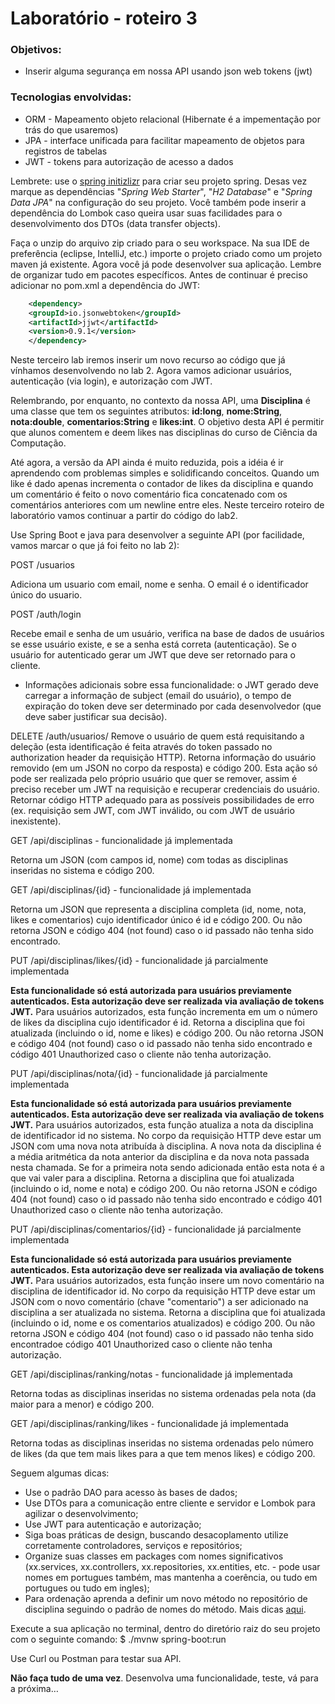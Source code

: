 # Laboratório - roteiro 3


### Objetivos:
* Inserir alguma segurança em nossa API usando json web tokens (jwt)

### Tecnologias envolvidas:
* ORM - Mapeamento objeto relacional (Hibernate é a impementação por trás do que usaremos)
* JPA - interface unificada para facilitar mapeamento de objetos para registros de tabelas
* JWT - tokens para autorização de acesso a dados

Lembrete: use o [spring initizlizr](https://start.spring.io) para criar seu projeto spring. Desas vez marque as dependências "_Spring Web Starter_", "_H2 Database_" e "_Spring Data JPA_" na configuração do seu projeto. Você também pode inserir a dependência do Lombok caso queira usar suas facilidades para o desenvolvimento dos DTOs (data transfer objects).

Faça o unzip do arquivo zip criado para o seu workspace. Na sua IDE de preferência (eclipse, IntelliJ, etc.) importe o projeto criado como um projeto maven já existente. Agora você já pode desenvolver sua aplicação. Lembre de organizar tudo em pacotes específicos. Antes de continuar é preciso adicionar no pom.xml a dependência do JWT:

```xml
    <dependency>
	<groupId>io.jsonwebtoken</groupId>
	<artifactId>jjwt</artifactId>
	<version>0.9.1</version>
    </dependency>
```

Neste terceiro lab iremos inserir um novo recurso ao código que já vínhamos desenvolvendo no lab 2. Agora vamos adicionar usuários, autenticação (via login), e autorização com JWT. 

Relembrando, por enquanto, no contexto da nossa API, uma **Disciplina** é uma classe que tem os seguintes atributos: **id:long**, **nome:String**, **nota:double**, **comentarios:String** e **likes:int**. O objetivo desta API é permitir que alunos comentem e deem likes nas disciplinas do curso de Ciência da Computação. 

Até agora, a versão da API ainda é muito reduzida, pois a idéia é ir aprendendo com problemas simples e solidificando conceitos. Quando um like é dado apenas incrementa o contador de likes da disciplina e quando um comentário é feito o novo comentário fica concatenado com os comentários anteriores com um newline entre eles. Neste terceiro roteiro de laboratório vamos continuar a partir do código do lab2. 

Use Spring Boot e java para desenvolver a seguinte API (por facilidade, vamos marcar o que já foi feito no lab 2):

POST /usuarios 

Adiciona um usuario com email, nome e senha. O email é o identificador único do usuario. 

POST /auth/login 

Recebe email e senha de um usuário, verifica na base de dados de usuários se esse usuário existe, e se a senha está correta (autenticação). Se o usuário for autenticado gerar um JWT que deve ser retornado para o cliente. 

* Informações adicionais sobre essa funcionalidade: o JWT gerado deve carregar a informação de subject (email do usuário), o tempo de expiração do token deve ser determinado por cada desenvolvedor (que deve saber justificar sua decisão). 


DELETE /auth/usuarios/ 
Remove o usuário de quem está requisitando a deleção (esta identificação é feita através do token passado no authorization header da requisição HTTP). Retorna informação do usuário removido (em um JSON no corpo da resposta) e código 200. Esta ação só pode ser realizada pelo próprio usuário que quer se remover, assim é preciso receber um JWT na requisição e recuperar credenciais do usuário. Retornar código HTTP adequado para as possíveis possibilidades de erro (ex. requisição sem JWT, com JWT inválido, ou com JWT de usuário inexistente).

GET /api/disciplinas - funcionalidade já implementada

Retorna um JSON (com campos id, nome) com todas as disciplinas inseridas no sistema e código 200. 

GET /api/disciplinas/{id} - funcionalidade já implementada

Retorna um JSON que representa a disciplina completa (id, nome, nota, likes e comentarios) cujo identificador único é id e código 200. Ou não retorna JSON e código 404 (not found) caso o id passado não tenha sido encontrado. 

PUT /api/disciplinas/likes/{id} - funcionalidade já parcialmente implementada

**Esta funcionalidade só está autorizada para usuários previamente autenticados. Esta autorização deve ser realizada via avaliação de tokens JWT.** Para usuários autorizados, esta função incrementa em um o número de likes da disciplina cujo identificador é id. 
Retorna a disciplina que foi atualizada (incluindo o id, nome e likes) e código 200. Ou não retorna JSON e código 404 (not found) caso o id passado não tenha sido encontrado e código 401 Unauthorized caso o cliente não tenha autorização.

PUT /api/disciplinas/nota/{id} - funcionalidade já parcialmente implementada

**Esta funcionalidade só está autorizada para usuários previamente autenticados. Esta autorização deve ser realizada via avaliação de tokens JWT.** Para usuários autorizados, esta função atualiza a nota da disciplina de identificador id no sistema. No corpo da requisição HTTP deve estar um JSON com uma nova nota atribuída à disciplina. A nova nota da disciplina é a média aritmética da nota anterior da disciplina e da nova nota passada nesta chamada. Se for a primeira nota sendo adicionada então esta nota é a que vai valer para a disciplina. 
Retorna a disciplina que foi atualizada (incluindo o id, nome e nota) e código 200. Ou não retorna JSON e código 404 (not found) caso o id passado não tenha sido encontrado e código 401 Unauthorized caso o cliente não tenha autorização. 

PUT /api/disciplinas/comentarios/{id} - funcionalidade já parcialmente implementada

**Esta funcionalidade só está autorizada para usuários previamente autenticados. Esta autorização deve ser realizada via avaliação de tokens JWT.** Para usuários autorizados, esta função insere um novo comentário na disciplina de identificador id. No corpo da requisição HTTP deve estar um JSON com o novo comentário (chave "comentario") a ser adicionado na disciplina a ser atualizada no sistema. 
Retorna a disciplina que foi atualizada (incluindo o id, nome e os comentarios atualizados) e código 200. Ou não retorna JSON e código 404 (not found) caso o id passado não tenha sido encontradoe código 401 Unauthorized caso o cliente não tenha autorização.

GET /api/disciplinas/ranking/notas - funcionalidade já implementada

Retorna todas as disciplinas inseridas no sistema ordenadas pela nota (da maior para a menor) e código 200.

GET /api/disciplinas/ranking/likes - funcionalidade já implementada

Retorna todas as disciplinas inseridas no sistema ordenadas pelo número de likes (da que tem mais likes para a que tem menos likes) e código 200.

Seguem algumas dicas:

* Use o padrão DAO para acesso às bases de dados;
* Use DTOs para a comunicação entre cliente e servidor e Lombok para agilizar o desenvolvimento;
* Use JWT para autenticação e autorização;
* Siga boas práticas de design, buscando desacoplamento utilize corretamente controladores, serviços e repositórios;
* Organize suas classes em packages com nomes significativos (xx.services, xx.controllers, xx.repositories, xx.entities, etc. - pode usar nomes em portugues também, mas mantenha a coerência, ou tudo em portugues ou tudo em ingles);
* Para ordenação aprenda a definir um novo método no repositório de disciplina seguindo o padrão de nomes do método. Mais dicas [aqui](https://www.baeldung.com/spring-data-sorting).

Execute a sua aplicação no terminal, dentro do diretório raiz do seu projeto com o seguinte comando: 
$ ./mvnw spring-boot:run

Use Curl ou Postman para testar sua API. 

**Não faça tudo de uma vez**. Desenvolva uma funcionalidade, teste, vá para a próxima…
